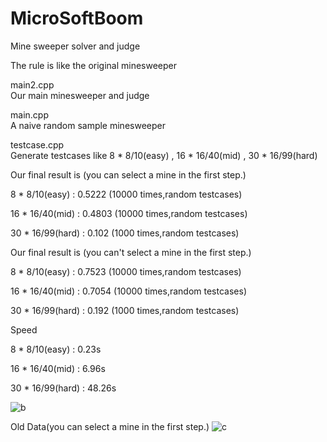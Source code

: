 # MicroSoftBoom
Mine sweeper solver and judge

The rule is like the original minesweeper

main2.cpp  
Our main minesweeper and judge



main.cpp   
A naive random sample minesweeper



testcase.cpp   
Generate testcases like 8 * 8/10(easy) , 16 * 16/40(mid) , 30 * 16/99(hard)



Our final result is (you can select a mine in the first step.)

8 * 8/10(easy) : 0.5222 (10000 times,random testcases)

16 * 16/40(mid) : 0.4803 (10000 times,random testcases)

30 * 16/99(hard) : 0.102 (1000 times,random testcases)


Our final result is (you can't select a mine in the first step.)

8 * 8/10(easy) : 0.7523 (10000 times,random testcases)

16 * 16/40(mid) : 0.7054 (10000 times,random testcases)

30 * 16/99(hard) : 0.192 (1000 times,random testcases)




Speed

8 * 8/10(easy) : 0.23s

16 * 16/40(mid) : 6.96s

30 * 16/99(hard) : 48.26s
  
![b](https://user-images.githubusercontent.com/22492543/42081801-f98ae860-7bb8-11e8-8837-82ac4428dfbc.png)


Old Data(you can select a mine in the first step.)
![c](https://user-images.githubusercontent.com/22492543/42081806-faf14aa0-7bb8-11e8-8886-05e19ab676e6.png)
